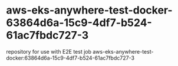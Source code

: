 # aws-eks-anywhere-test-docker-63864d6a-15c9-4df7-b524-61ac7fbdc727-3
repository for use with E2E test job aws-eks-anywhere-test-docker:63864d6a-15c9-4df7-b524-61ac7fbdc727-3
